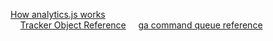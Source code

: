 [How analytics.js works](https://developers.google.com/analytics/devguides/collection/analyticsjs/how-analyticsjs-works)   
&nbsp;&nbsp;&nbsp;&nbsp;[Tracker Object Reference](https://developers.google.com/analytics/devguides/collection/analyticsjs/tracker-object-reference)
&nbsp;&nbsp;&nbsp;&nbsp;[ga command queue reference](https://developers.google.com/analytics/devguides/collection/analyticsjs/command-queue-reference)
